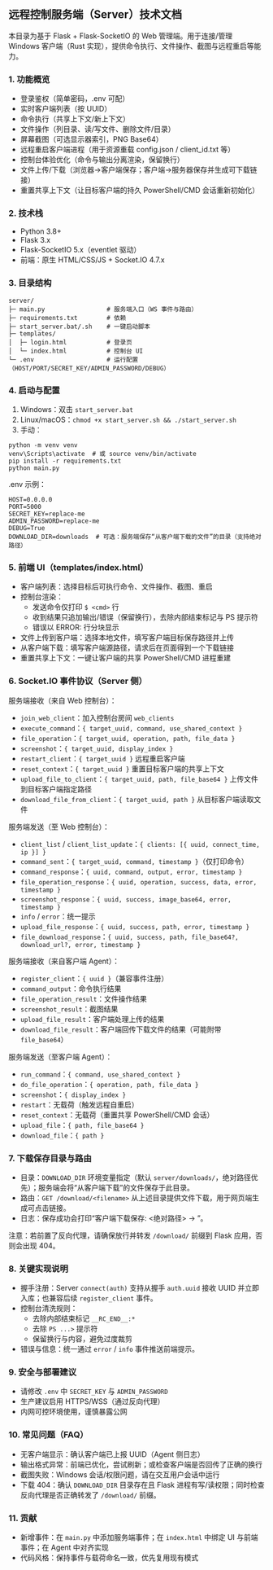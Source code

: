 ## 远程控制服务端（Server）技术文档

本目录为基于 Flask + Flask-SocketIO 的 Web 管理端。用于连接/管理 Windows 客户端（Rust 实现），提供命令执行、文件操作、截图与远程重启等能力。

### 1. 功能概览
- 登录鉴权（简单密码，.env 可配）
- 实时客户端列表（按 UUID）
- 命令执行（共享上下文/新上下文）
- 文件操作（列目录、读/写文件、删除文件/目录）
- 屏幕截图（可选显示器索引，PNG Base64）
- 远程重启客户端进程（用于资源重载 config.json / client_id.txt 等）
- 控制台体验优化（命令与输出分离渲染，保留换行）
- 文件上传/下载（浏览器→客户端保存；客户端→服务器保存并生成可下载链接）
- 重置共享上下文（让目标客户端的持久 PowerShell/CMD 会话重新初始化）

### 2. 技术栈
- Python 3.8+
- Flask 3.x
- Flask-SocketIO 5.x（eventlet 驱动）
- 前端：原生 HTML/CSS/JS + Socket.IO 4.7.x

### 3. 目录结构
```
server/
├─ main.py                 # 服务端入口（WS 事件与路由）
├─ requirements.txt        # 依赖
├─ start_server.bat/.sh    # 一键启动脚本
├─ templates/
│  ├─ login.html           # 登录页
│  └─ index.html           # 控制台 UI
└─ .env                    # 运行配置（HOST/PORT/SECRET_KEY/ADMIN_PASSWORD/DEBUG）
```

### 4. 启动与配置
1) Windows：双击 `start_server.bat`
2) Linux/macOS：`chmod +x start_server.sh && ./start_server.sh`
3) 手动：
```
python -m venv venv
venv\Scripts\activate  # 或 source venv/bin/activate
pip install -r requirements.txt
python main.py
```
.env 示例：
```
HOST=0.0.0.0
PORT=5000
SECRET_KEY=replace-me
ADMIN_PASSWORD=replace-me
DEBUG=True
DOWNLOAD_DIR=downloads  # 可选：服务端保存“从客户端下载的文件”的目录（支持绝对路径）
```

### 5. 前端 UI（templates/index.html）
- 客户端列表：选择目标后可执行命令、文件操作、截图、重启
- 控制台渲染：
  - 发送命令仅打印 `$ <cmd>` 行
  - 收到结果只追加输出/错误（保留换行），去除内部结束标记与 PS 提示符
  - 错误以 ERROR: 行分块显示
- 文件上传到客户端：选择本地文件，填写客户端目标保存路径并上传
- 从客户端下载：填写客户端源路径，请求后在页面得到一个下载链接
- 重置共享上下文：一键让客户端的共享 PowerShell/CMD 进程重建

### 6. Socket.IO 事件协议（Server 侧）

服务端接收（来自 Web 控制台）：
- `join_web_client`：加入控制台房间 `web_clients`
- `execute_command`：`{ target_uuid, command, use_shared_context }`
- `file_operation`：`{ target_uuid, operation, path, file_data }`
- `screenshot`：`{ target_uuid, display_index }`
- `restart_client`：`{ target_uuid }` 远程重启客户端
- `reset_context`：`{ target_uuid }` 重置目标客户端的共享上下文
- `upload_file_to_client`：`{ target_uuid, path, file_base64 }` 上传文件到目标客户端指定路径
- `download_file_from_client`：`{ target_uuid, path }` 从目标客户端读取文件

服务端发送（至 Web 控制台）：
- `client_list` / `client_list_update`：`{ clients: [{ uuid, connect_time, ip }] }`
- `command_sent`：`{ target_uuid, command, timestamp }`（仅打印命令）
- `command_response`：`{ uuid, command, output, error, timestamp }`
- `file_operation_response`：`{ uuid, operation, success, data, error, timestamp }`
- `screenshot_response`：`{ uuid, success, image_base64, error, timestamp }`
- `info` / `error`：统一提示
- `upload_file_response`：`{ uuid, success, path, error, timestamp }`
- `file_download_response`：`{ uuid, success, path, file_base64?, download_url?, error, timestamp }`

服务端接收（来自客户端 Agent）：
- `register_client`：`{ uuid }`（兼容事件注册）
- `command_output`：命令执行结果
- `file_operation_result`：文件操作结果
- `screenshot_result`：截图结果
- `upload_file_result`：客户端处理上传的结果
- `download_file_result`：客户端回传下载文件的结果（可能附带 `file_base64`）

服务端发送（至客户端 Agent）：
- `run_command`：`{ command, use_shared_context }`
- `do_file_operation`：`{ operation, path, file_data }`
- `screenshot`：`{ display_index }`
- `restart`：无载荷（触发远程自重启）
- `reset_context`：无载荷（重置共享 PowerShell/CMD 会话）
- `upload_file`：`{ path, file_base64 }`
- `download_file`：`{ path }`

### 7. 下载保存目录与路由
- 目录：`DOWNLOAD_DIR` 环境变量指定（默认 `server/downloads/`，绝对路径优先）；服务端会将“从客户端下载”的文件保存于此目录。
- 路由：`GET /download/<filename>` 从上述目录提供文件下载，用于网页端生成可点击链接。
- 日志：保存成功会打印“客户端下载保存: <绝对路径> -> <URL>”。

注意：若前置了反向代理，请确保放行并转发 `/download/` 前缀到 Flask 应用，否则会出现 404。

### 8. 关键实现说明
- 握手注册：Server `connect(auth)` 支持从握手 `auth.uuid` 接收 UUID 并立即入库；也兼容后续 `register_client` 事件。
- 控制台清洗规则：
  - 去除内部结束标记 `__RC_END__:*`
  - 去除 `PS ...>` 提示符
  - 保留换行与内容，避免过度裁剪
- 错误与信息：统一通过 `error` / `info` 事件推送前端提示。

### 9. 安全与部署建议
- 请修改 `.env` 中 `SECRET_KEY` 与 `ADMIN_PASSWORD`
- 生产建议启用 HTTPS/WSS（通过反向代理）
- 内网可控环境使用，谨慎暴露公网

### 10. 常见问题（FAQ）
- 无客户端显示：确认客户端已上报 UUID（Agent 侧日志）
- 输出格式异常：前端已优化，尝试刷新；或检查客户端是否回传了正确的换行
- 截图失败：Windows 会话/权限问题，请在交互用户会话中运行
 - 下载 404：确认 `DOWNLOAD_DIR` 目录存在且 Flask 进程有写/读权限；同时检查反向代理是否正确转发了 `/download/` 前缀。

### 11. 贡献
- 新增事件：在 `main.py` 中添加服务端事件；在 `index.html` 中绑定 UI 与前端事件；在 Agent 中对齐实现
- 代码风格：保持事件与载荷命名一致，优先复用现有模式

